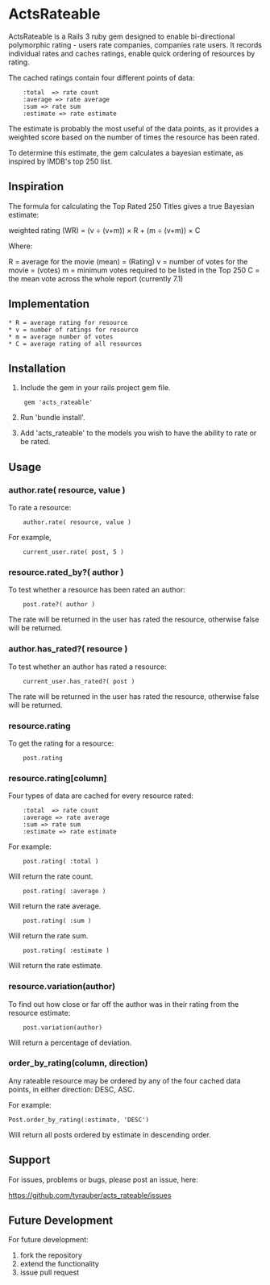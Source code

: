 # ActsRateable

ActsRateable is a Rails 3 ruby gem designed to enable bi-directional polymorphic rating - users rate companies, companies rate users.  It records individual rates and caches ratings, enable quick ordering of resources by rating.

The cached ratings contain four different points of data:

		:total  => rate count
		:average => rate average
		:sum => rate sum
		:estimate => rate estimate

The estimate is probably the most useful of the data points, as it provides a weighted score based on the number of times the resource has been rated.

To determine this estimate, the gem calculates a bayesian estimate, as inspired by IMDB's top 250 list.

## Inspiration

The formula for calculating the Top Rated 250 Titles gives a true Bayesian estimate:

weighted rating (WR) = (v ÷ (v+m)) × R + (m ÷ (v+m)) × C 

Where:

  R = average for the movie (mean) = (Rating)
  v = number of votes for the movie = (votes)
  m = minimum votes required to be listed in the Top 250
  C = the mean vote across the whole report (currently 7.1)

## Implementation

	* R = average rating for resource
	* v = number of ratings for resource
	* m = average number of votes
	* C = average rating of all resources

## Installation

1) Include the gem in your rails project gem file.

		gem 'acts_rateable'

2) Run 'bundle install'.

3) Add 'acts_rateable' to the models you wish to have the ability to rate or be rated.

## Usage

### author.rate( resource, value )

To rate a resource:

		author.rate( resource, value )

For example,

		current_user.rate( post, 5 )

### resource.rated_by?( author )

To test whether a resource has been rated an author:

		post.rate?( author )

The rate will be returned in the user has rated the resource, otherwise false will be returned.

### author.has_rated?( resource )

To test whether an author has rated a resource:

		current_user.has_rated?( post )

The rate will be returned in the user has rated the resource, otherwise false will be returned.


### resource.rating

To get the rating for a resource:

		post.rating


### resource.rating[column]

Four types of data are cached for every resource rated: 

		:total  => rate count
		:average => rate average
		:sum => rate sum
		:estimate => rate estimate

For example:

		post.rating( :total )

Will return the rate count.

		post.rating( :average )

Will return the rate average.

		post.rating( :sum )

Will return the rate sum.

		post.rating( :estimate )

Will return the rate estimate.

### resource.variation(author)

To find out how close or far off the author was in their rating from the resource estimate:

		post.variation(author)

Will return a percentage of deviation.

### order_by_rating(column, direction)

Any rateable resource may be ordered by any of the four cached data points, in either direction: DESC, ASC.

For example:

	Post.order_by_rating(:estimate, 'DESC')

Will return all posts ordered by estimate in descending order.

## Support

For issues, problems or bugs, please post an issue, here:
  
  https://github.com/tyrauber/acts_rateable/issues

## Future Development

For future development:

  1) fork the repository
  2) extend the functionality
  3) issue pull request